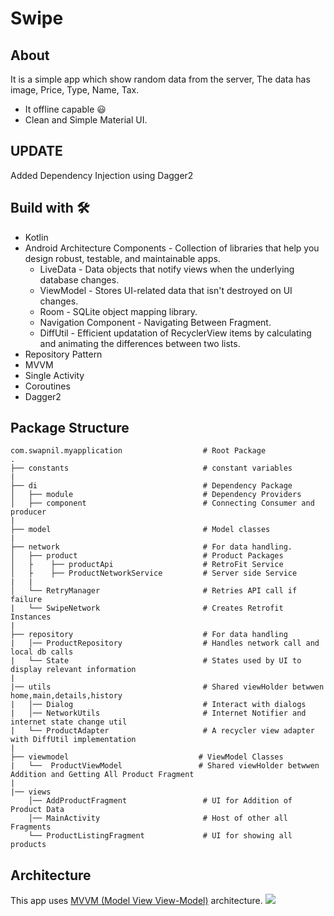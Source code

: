 # Swipe
## About 
It is a simple app which show random data from the server, The data has image, Price, Type, Name, Tax.
- It offline capable 😃
- Clean and Simple Material UI.

## UPDATE
Added Dependency Injection using Dagger2

## Build with 🛠
- Kotlin
- Android Architecture Components - Collection of libraries that help you design robust, testable, and maintainable apps.
    - LiveData - Data objects that notify views when the underlying database changes.
    - ViewModel - Stores UI-related data that isn't destroyed on UI changes.
    - Room - SQLite object mapping library.
    - Navigation Component - Navigating Between Fragment.
    - DiffUtil - Efficient updatation of RecyclerView items by calculating and animating the differences between two lists. 
- Repository Pattern
- MVVM
- Single Activity
- Coroutines
- Dagger2

## Package Structure
```
com.swapnil.myapplication                  # Root Package
.
├── constants                              # constant variables
|
├── di                                     # Dependency Package
│   ├── module                             # Dependency Providers
│   ├── component                          # Connecting Consumer and producer
|
├── model                                  # Model classes
|
├── network                                # For data handling.             
│   ├── product                            # Product Packages
│   ├    ├── productApi                    # RetroFit Service
│   ├    ├── ProductNetworkService         # Server side Service
|   |        
│   └── RetryManager                       # Retries API call if failure
|   └── SwipeNetwork                       # Creates Retrofit Instances
|
├── repository                             # For data handling
|   │── ProductRepository                  # Handles network call and local db calls
|   └── State                              # States used by UI to display relevant information
|
|── utils                                  # Shared viewHolder betwwen home,main,details,history
|   │── Dialog                             # Interact with dialogs
|   │── NetworkUtils                       # Internet Notifier and internet state change util
|   └── ProductAdapter                     # A recycler view adapter with DiffUtil implementation
|
├── viewmodel                             # ViewModel Classes
|   └──  ProductViewModel                 # Shared viewHolder betwwen Addition and Getting All Product Fragment
|                    
|── views
    │── AddProductFragment                 # UI for Addition of Product Data
    │── MainActivity                       # Host of other all Fragments
    └── ProductListingFragment             # UI for showing all products
```

## Architecture
This app uses [MVVM (Model View View-Model)](https://developer.android.com/jetpack/guide#recommended-app-arch) architecture.
<img src="https://camo.githubusercontent.com/be9b0e8eb62e13a031031fb16e99f33c647da47908a21f451cb00d2c99fb9b31/68747470733a2f2f646576656c6f7065722e616e64726f69642e636f6d2f746f7069632f6c69627261726965732f6172636869746563747572652f696d616765732f66696e616c2d6172636869746563747572652e706e67"/>
